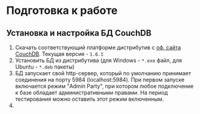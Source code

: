 # Подготовка к работе

## Установка и настройка БД CouchDB

1. Скачать соответствующий платформе дистрибутив с [оф. сайта CouchDB](http://couchdb.apache.org/#download). Текущая версия - `1.6.1`
2. Установить БД из дистрибутива (для Windows - `*.exe` файл, для Ubuntu - `*.deb` пакеты)
3. БД запускает свой http-сервер, который по умолчанию принимает соединения на порту 5984 (localhost:5984). При первом запуске включается режим "Admin Party", при котором любое подключение к базе обладает административными правами. На период тестирования можно оставить этот режим включенным.
4.  
